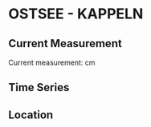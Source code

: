# OSTSEE - KAPPELN

## Current Measurement

Current measurement: <Value topic="rivers/pegel-online/OSTSEE/KAPPELN/measurementValue"/> cm

## Time Series

<TimeSeries topic="rivers/pegel-online/OSTSEE/KAPPELN/measurementValue" period="week" />

## Location

<WorldMap>
  <Marker lat="54.66438391176661" lon="9.937938134263065" labelTopic="rivers/pegel-online/OSTSEE/KAPPELN/measurementValue" />
</WorldMap>
